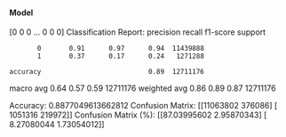 #### Model
[0 0 0 ... 0 0 0]
Classification Report:
              precision    recall  f1-score   support

           0       0.91      0.97      0.94  11439888
           1       0.37      0.17      0.24   1271288

    accuracy                           0.89  12711176
   macro avg       0.64      0.57      0.59  12711176
weighted avg       0.86      0.89      0.87  12711176

Accuracy: 0.8877049613662812
Confusion Matrix:
[[11063802   376086]
 [ 1051316   219972]]
Confusion Matrix (%):
[[87.03995602  2.95870343]
 [ 8.27080044  1.73054012]]
